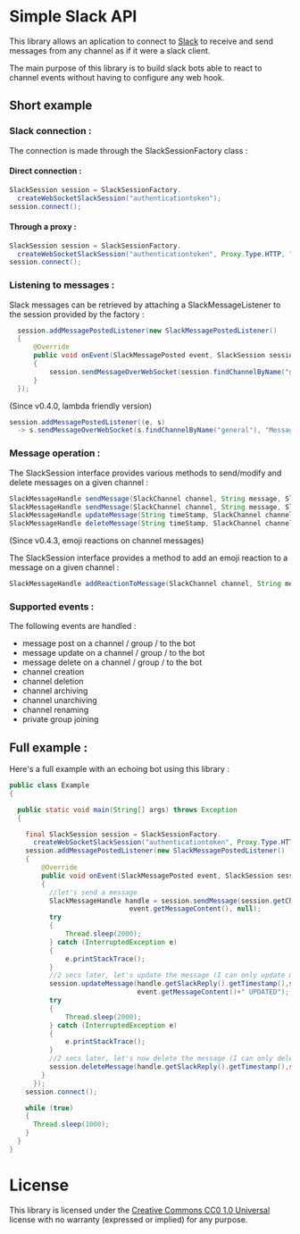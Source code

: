 # Simple Slack API

This library allows an aplication to connect to [Slack](http://www.slack.com/) to receive and send messages from any channel as if it were a slack client. 

The main purpose of this library is to build slack bots able to react to channel events without having to configure any web hook.


## Short example

### Slack connection :

The connection is made through the SlackSessionFactory class :

#### Direct connection :

```java
SlackSession session = SlackSessionFactory.
  createWebSocketSlackSession("authenticationtoken");
session.connect();
```

#### Through a proxy :

```java
SlackSession session = SlackSessionFactory.
  createWebSocketSlackSession("authenticationtoken", Proxy.Type.HTTP, "myproxy", 1234);
session.connect();
```

### Listening to messages :

Slack messages can be retrieved by attaching a SlackMessageListener to the session provided by the factory :


```java
  session.addMessagePostedListener(new SlackMessagePostedListener()
  {
      @Override
      public void onEvent(SlackMessagePosted event, SlackSession session)
      {
          session.sendMessageOverWebSocket(session.findChannelByName("general"), "Message sent : " + event.getMessageContent(), null);
      }
  });
```

(Since v0.4.0, lambda friendly version)
```java
session.addMessagePostedListener((e, s) 
  -> s.sendMessageOverWebSocket(s.findChannelByName("general"), "Message sent : " + e.getMessageContent(), null));
```
### Message operation :

The SlackSession interface provides various methods to send/modify and delete messages on a given channel :
```java
SlackMessageHandle sendMessage(SlackChannel channel, String message, SlackAttachment attachment);
SlackMessageHandle sendMessage(SlackChannel channel, String message, SlackAttachment attachment, SlackChatConfiguration chatConfiguration);
SlackMessageHandle updateMessage(String timeStamp, SlackChannel channel, String message);
SlackMessageHandle deleteMessage(String timeStamp, SlackChannel channel)
```        
(Since v0.4.3, emoji reactions on channel messages)

The SlackSession interface provides a method to add an emoji reaction to a message on a given channel :
```java
SlackMessageHandle addReactionToMessage(SlackChannel channel, String messageTimeStamp, String emojiCode);
```        


### Supported events :

The following events are handled :

* message post on a channel / group / to the bot
* message update on a channel / group / to the bot
* message delete on a channel / group / to the bot
* channel creation
* channel deletion
* channel archiving
* channel unarchiving
* channel renaming
* private group joining
 
## Full example :

Here's a full example with an echoing bot using this library :
```java
public class Example
{

  public static void main(String[] args) throws Exception
  {

    final SlackSession session = SlackSessionFactory.
      createWebSocketSlackSession("authenticationtoken", Proxy.Type.HTTP, "myproxy", 1234, true);
    session.addMessagePostedListener(new SlackMessagePostedListener()
    {
        @Override
        public void onEvent(SlackMessagePosted event, SlackSession session)
        {
          //let's send a message
          SlackMessageHandle handle = session.sendMessage(session.getChannel(),
                              event.getMessageContent(), null);
          try
          {
              Thread.sleep(2000);
          } catch (InterruptedException e)
          {
              e.printStackTrace();
          }
          //2 secs later, let's update the message (I can only update my own messages)
          session.updateMessage(handle.getSlackReply().getTimestamp(),session.getChannel(),
                                event.getMessageContent()+" UPDATED");
          try
          {
              Thread.sleep(2000);
          } catch (InterruptedException e)
          {
              e.printStackTrace();
          }
          //2 secs later, let's now delete the message (I can only delete my own messages)
          session.deleteMessage(handle.getSlackReply().getTimestamp(),session.getChannel())
        }
      });
    session.connect();

    while (true)
    {
      Thread.sleep(1000);
    }
  }
}
```        

# License

This library is licensed under the [Creative Commons CC0 1.0 Universal](http://creativecommons.org/publicdomain/zero/1.0/) license with no warranty (expressed or implied) for any purpose.
